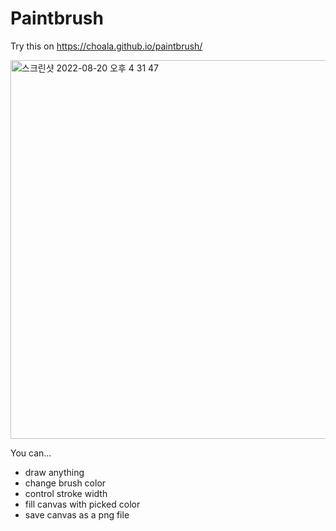 # Paintbrush
Try this on https://choala.github.io/paintbrush/

<img width="606" alt="스크린샷 2022-08-20 오후 4 31 47" src="https://user-images.githubusercontent.com/72439620/185734328-6ed8b5d9-ff28-4b88-a1e3-a4ef02edaab4.png">

You can...
* draw anything
* change brush color
* control stroke width
* fill canvas with picked color
* save canvas as a png file
